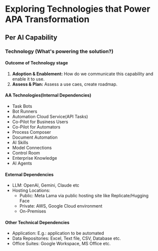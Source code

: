 # Exploring Technologies that Power APA Transformation

## Per AI Capability

### Technology (What's powering the solution?)

#### **Outcome of Technology stage**

1. **Adoption & Enablement:** How do we communicate this capability and enable it to use.
2. **Assess & Plan:** Assess a use caes, create roadmap.

#### **AA Technologies(Internal Dependencies)**

* Task Bots
* Bot Runners
* Automation Cloud Service(API Tasks)
* Co-Pilot for Business Users
* Co-Pilot for Automators
* Process Composer
* Document Automation
* AI Skills
* Model Connections
* Control Room
* Enterprise Knowledge
* AI Agents

#### **External Dependencies**

* LLM: OpenAI, Gemini, Claude etc
* Hosting Locations:
    * Public: Meta Lama via public hosting site like Replicate/Hugging Face
    * Private: AWS, Google Cloud environment
    * On-Premises

#### **Other Technical Dependencies**

* Application: E.g.: application to be automated
* Data Repositories: Excel, Text file, CSV, Database etc.
* Office Suites: Google Workspace, MS Office etc.
